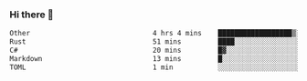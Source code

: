 ### Hi there 👋

<!--
**WShiBin/WShiBin** is a ✨ _special_ ✨ repository because its `README.md` (this file) appears on your GitHub profile.

Here are some ideas to get you started:

- 🔭 I’m currently working on ...
- 🌱 I’m currently learning ...
- 👯 I’m looking to collaborate on ...
- 🤔 I’m looking for help with ...
- 💬 Ask me about ...
- 📫 How to reach me: ...
- 😄 Pronouns: ...
- ⚡ Fun fact: ...
-->

<!--START_SECTION:waka-->

```txt
Other                              4 hrs 4 mins    ██████████████████▒░░░░░░   73.76 %
Rust                               51 mins         ████░░░░░░░░░░░░░░░░░░░░░   15.57 %
C#                                 20 mins         █▓░░░░░░░░░░░░░░░░░░░░░░░   06.05 %
Markdown                           13 mins         █░░░░░░░░░░░░░░░░░░░░░░░░   04.07 %
TOML                               1 min           ░░░░░░░░░░░░░░░░░░░░░░░░░   00.38 %
```

<!--END_SECTION:waka-->
